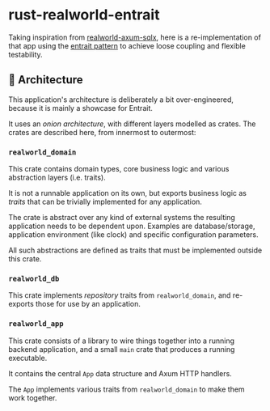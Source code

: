 # rust-realworld-entrait
Taking inspiration from [realworld-axum-sqlx](https://github.com/launchbadge/realworld-axum-sqlx), here is a re-implementation of that app
using the [entrait pattern](https://docs.rs/entrait/latest/entrait/) to achieve loose coupling and flexible testability.

## 🧅 Architecture
This application's architecture is deliberately a bit over-engineered, because it is mainly a showcase for Entrait.

It uses an _onion architecture_, with different layers modelled as crates. The crates are described here, from innermost to outermost:

### `realworld_domain`
This crate contains domain types, core business logic and various abstraction layers (i.e. traits).

It is not a runnable application on its own, but exports business logic as _traits_ that can be trivially implemented for any application.

The crate is abstract over any kind of external systems the resulting application needs to be dependent upon.
Examples are database/storage, application environment (like clock) and specific configuration parameters.

All such abstractions are defined as traits that must be implemented outside this crate.

### `realworld_db`
This crate implements _repository_ traits from `realworld_domain`, and re-exports those for use by an application.

### `realworld_app`
This crate consists of a library to wire things together into a running backend application, and a small `main` crate that produces a running executable.

It contains the central `App` data structure and Axum HTTP handlers.

The `App` implements various traits from `realworld_domain` to make them work together.
